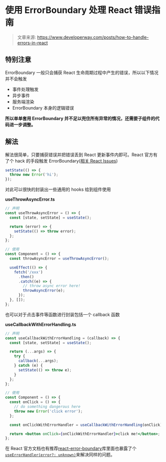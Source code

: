 # 使用 ErrorBoundary 处理 React 错误指南

> 文章来源: https://www.developerway.com/posts/how-to-handle-errors-in-react

## 特别注意

ErrorBoundary 一般只会捕获 React 生命周期过程中产生的错误，所以以下情况并不会触发

- 事件处理触发
- 异步事件
- 服务端渲染
- ErrorBoundary 本身的逻辑错误

**所以单单套用 ErrorBoundary 并不足以兜住所有异常的情况，还需要子组件的代码进一步调整。**

## 解法

解法很简单，只要捕获错误并把错误丢到 React 更新事件内即可。React 官方有了个 hack 的手段触发 ErrorBoundary([相关 React Issues](https://github.com/facebook/react/issues/14981#issuecomment-468460187))

```jsx
setState(() => {
  throw new Error('hi');
});
```

对此可以很快的封装出一些通用的 hooks 给到组件使用

**useThrowAsyncError.ts**

```jsx
// 声明
const useThrowAsyncError = () => {
  const [state, setState] = useState();

  return (error) => {
    setState(() => throw error);
  };
};

// 使用
const Component = () => {
  const throwAsyncError = useThrowAsyncError();

  useEffect(() => {
    fetch('/xxx')
      .then()
      .catch((e) => {
        // throw async error here!
        throwAsyncError(e);
      });
  }, []);
};
```

也可以对于点击事件等函数进行封装包括一个 callback 函数

**useCallbackWithErrorHandling.ts**

```jsx
// 声明
const useCallbackWithErrorHandling = (callback) => {
  const [state, setState] = useState();

  return (...args) => {
    try {
      callback(...args);
    } catch (e) {
      setState(() => throw e);
    }
  };
};

// 使用
const Component = () => {
  const onClick = () => {
    // do something dangerous here
    throw new Error('click error');
  };

  const onClickWithErrorHandler = useCallbackWithErrorHandling(onClick);

  return <button onClick={onClickWithErrorHandler}>click me!</button>;
};
```

在 React 官方文档也有推荐[react-error-boundary](https://github.com/bvaughn/react-error-boundary)库里面也暴露了个[`useErrorHandler(error?: unknown)`](https://github.com/bvaughn/react-error-boundary#useerrorhandlererror-unknown)来解决同样的问题。

